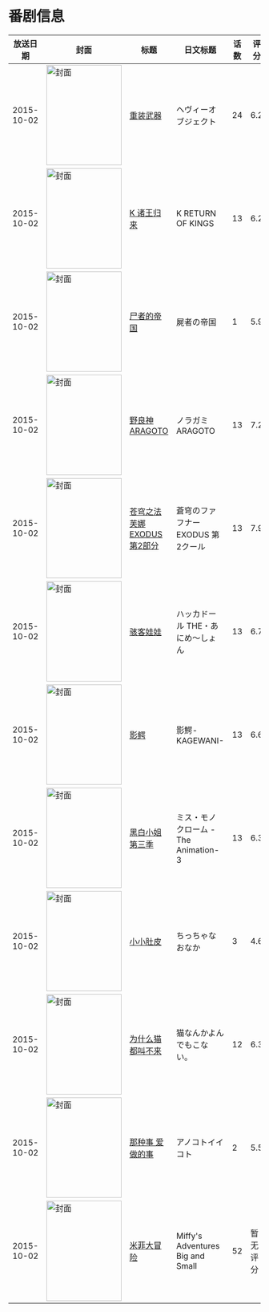 # 番剧信息

|放送日期|封面|标题|日文标题|话数|评分|评分人数|
|---|---|---|---|---|---|---|
|2015-10-02|<img src="//lain.bgm.tv/pic/cover/c/b0/92/115008_ECBxC.jpg" alt="封面" style="width:150px;height:200px;object-fit:cover;">|[重装武器](https://bangumi.tv/subject/115008)|ヘヴィーオブジェクト|24|6.2|2054人评分|
|2015-10-02|<img src="//lain.bgm.tv/pic/cover/c/bf/db/115917_8Z800.jpg" alt="封面" style="width:150px;height:200px;object-fit:cover;">|[K 诸王归来](https://bangumi.tv/subject/115917)|K RETURN OF KINGS|13|6.2|2345人评分|
|2015-10-02|<img src="//lain.bgm.tv/pic/cover/c/61/2d/118784_90x7N.jpg" alt="封面" style="width:150px;height:200px;object-fit:cover;">|[尸者的帝国](https://bangumi.tv/subject/118784)|屍者の帝国|1|5.9|1439人评分|
|2015-10-02|<img src="//lain.bgm.tv/pic/cover/c/c6/07/129988_JSsja.jpg" alt="封面" style="width:150px;height:200px;object-fit:cover;">|[野良神 ARAGOTO](https://bangumi.tv/subject/129988)|ノラガミ ARAGOTO|13|7.2|7096人评分|
|2015-10-02|<img src="//lain.bgm.tv/pic/cover/c/e9/4e/130230_L1SIp.jpg" alt="封面" style="width:150px;height:200px;object-fit:cover;">|[苍穹之法芙娜 EXODUS 第2部分](https://bangumi.tv/subject/130230)|蒼穹のファフナー EXODUS 第2クール|13|7.9|1053人评分|
|2015-10-02|<img src="//lain.bgm.tv/pic/cover/c/70/6d/132754_SwRnc.jpg" alt="封面" style="width:150px;height:200px;object-fit:cover;">|[骇客娃娃](https://bangumi.tv/subject/132754)|ハッカドール THE・あにめ～しょん|13|6.7|1300人评分|
|2015-10-02|<img src="//lain.bgm.tv/pic/cover/c/e7/a6/145735_4FNzN.jpg" alt="封面" style="width:150px;height:200px;object-fit:cover;">|[影鳄](https://bangumi.tv/subject/145735)|影鰐-KAGEWANI-|13|6.6|583人评分|
|2015-10-02|<img src="//lain.bgm.tv/pic/cover/c/76/a4/145775_57i01.jpg" alt="封面" style="width:150px;height:200px;object-fit:cover;">|[黑白小姐 第三季](https://bangumi.tv/subject/145775)|ミス・モノクローム -The Animation- 3|13|6.3|577人评分|
|2015-10-02|<img src="/img/no_icon_subject.png" alt="封面" style="width:150px;height:200px;object-fit:cover;">|[小小肚皮](https://bangumi.tv/subject/146221)|ちっちゃなおなか|3|4.6|183人评分|
|2015-10-02|<img src="//lain.bgm.tv/pic/cover/c/ea/16/148072_f5hjR.jpg" alt="封面" style="width:150px;height:200px;object-fit:cover;">|[为什么猫都叫不来](https://bangumi.tv/subject/148072)|猫なんかよんでもこない。|12|6.3|87人评分|
|2015-10-02|<img src="/img/no_icon_subject.png" alt="封面" style="width:150px;height:200px;object-fit:cover;">|[那种事 爱做的事](https://bangumi.tv/subject/148230)|アノコトイイコト|2|5.5|191人评分|
|2015-10-02|<img src="//lain.bgm.tv/pic/cover/c/5f/75/208465_x3a31.jpg" alt="封面" style="width:150px;height:200px;object-fit:cover;">|[米菲大冒险](https://bangumi.tv/subject/208465)|Miffy's Adventures Big and Small|52|暂无评分|少于10人评分|
